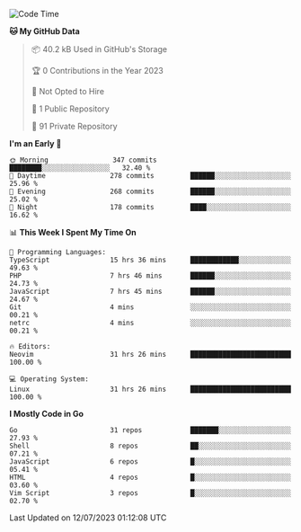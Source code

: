 
<!--START_SECTION:waka-->
![Code Time](http://img.shields.io/badge/Code%20Time-3%2C768%20hrs%2055%20mins-blue)

**🐱 My GitHub Data** 

> 📦 40.2 kB Used in GitHub's Storage 
 > 
> 🏆 0 Contributions in the Year 2023
 > 
> 🚫 Not Opted to Hire
 > 
> 📜 1 Public Repository 
 > 
> 🔑 91 Private Repository 
 > 
**I'm an Early 🐤** 

```text
🌞 Morning                347 commits         ████████░░░░░░░░░░░░░░░░░   32.40 % 
🌆 Daytime                278 commits         ██████░░░░░░░░░░░░░░░░░░░   25.96 % 
🌃 Evening                268 commits         ██████░░░░░░░░░░░░░░░░░░░   25.02 % 
🌙 Night                  178 commits         ████░░░░░░░░░░░░░░░░░░░░░   16.62 % 
```


📊 **This Week I Spent My Time On** 

```text
💬 Programming Languages: 
TypeScript               15 hrs 36 mins      ████████████░░░░░░░░░░░░░   49.63 % 
PHP                      7 hrs 46 mins       ██████░░░░░░░░░░░░░░░░░░░   24.73 % 
JavaScript               7 hrs 45 mins       ██████░░░░░░░░░░░░░░░░░░░   24.67 % 
Git                      4 mins              ░░░░░░░░░░░░░░░░░░░░░░░░░   00.21 % 
netrc                    4 mins              ░░░░░░░░░░░░░░░░░░░░░░░░░   00.21 % 

🔥 Editors: 
Neovim                   31 hrs 26 mins      █████████████████████████   100.00 % 

💻 Operating System: 
Linux                    31 hrs 26 mins      █████████████████████████   100.00 % 
```

**I Mostly Code in Go** 

```text
Go                       31 repos            ███████░░░░░░░░░░░░░░░░░░   27.93 % 
Shell                    8 repos             ██░░░░░░░░░░░░░░░░░░░░░░░   07.21 % 
JavaScript               6 repos             █░░░░░░░░░░░░░░░░░░░░░░░░   05.41 % 
HTML                     4 repos             █░░░░░░░░░░░░░░░░░░░░░░░░   03.60 % 
Vim Script               3 repos             █░░░░░░░░░░░░░░░░░░░░░░░░   02.70 % 
```




 Last Updated on 12/07/2023 01:12:08 UTC
<!--END_SECTION:waka-->
